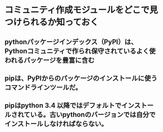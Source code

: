 # コミュニティ作成モジュールをどこで見つけられるか知っておく
## pythonパッケージインデックス（PyPI）は、Pythonコミュニティで作られ保守されているよく使われるパッケージを豊富に含む
## pipは、PyPIからのパッケージのインストールに使うコマンドラインツールだ。
## pipはpython 3.4 以降ではデフォルトでインストールされている。古いpythonのバージョンでは自分でインストールしなければならない。